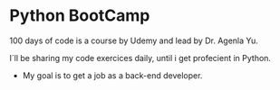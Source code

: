 # Python BootCamp
 100 days of code is a course by Udemy and lead by Dr. Agenla Yu.

 I´ll be sharing my code exercices daily, until i get profecient in Python.
 - My goal is to get a job as a back-end developer.
